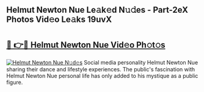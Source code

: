 ## Helmut Newton Nue Le𝚊k𝚎d N𝚞𝚍es - Part-2eX Photos Vid𝚎o Le𝚊ks 19uvX

# <h2><a href="http://fb75pgr.evod.top/?m=Helmut+Newton+Nue">🔗 👉🔴 Helmut Newton Nue Vid𝚎o Ph𝚘t𝚘s</a></h2>

[![Helmut Newton Nue N𝚞d𝚎s](https://i.imgur.com/8V9OHl7.gif)](http://fb75pgr.evod.top/?m=Helmut+Newton+Nue)
Social media personality Helmut Newton Nue sharing their dance and lifestyle experiences. The public's fascination with Helmut Newton Nue personal life has only added to his mystique as a public figure. 
